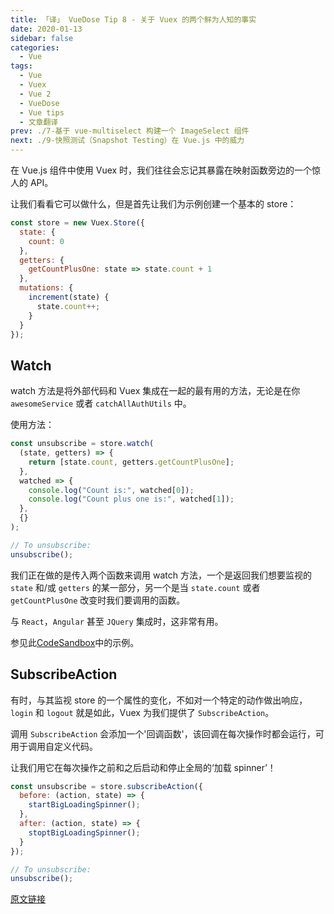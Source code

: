 ```yaml
---
title: 「译」 VueDose Tip 8 - 关于 Vuex 的两个鲜为人知的事实
date: 2020-01-13
sidebar: false
categories:
  - Vue
tags:
  - Vue
  - Vuex
  - Vue 2
  - VueDose
  - Vue tips
  - 文章翻译
prev: ./7-基于 vue-multiselect 构建一个 ImageSelect 组件
next: ./9-快照测试（Snapshot Testing）在 Vue.js 中的威力
---
```


在 Vue.js 组件中使用 Vuex 时，我们往往会忘记其暴露在映射函数旁边的一个惊人的 API。

让我们看看它可以做什么，但是首先让我们为示例创建一个基本的 store：

```js
const store = new Vuex.Store({
  state: {
    count: 0
  },
  getters: {
    getCountPlusOne: state => state.count + 1
  },
  mutations: {
    increment(state) {
      state.count++;
    }
  }
});
```

## Watch

watch 方法是将外部代码和 Vuex 集成在一起的最有用的方法，无论是在你 `awesomeService` 或者 `catchAllAuthUtils` 中。

使用方法：

```js
const unsubscribe = store.watch(
  (state, getters) => {
    return [state.count, getters.getCountPlusOne];
  },
  watched => {
    console.log("Count is:", watched[0]);
    console.log("Count plus one is:", watched[1]);
  },
  {}
);

// To unsubscribe:
unsubscribe();
```

我们正在做的是传入两个函数来调用 watch 方法，一个是返回我们想要监视的 `state` 和/或 `getters` 的某一部分，另一个是当 `state.count` 或者 `getCountPlusOne` 改变时我们要调用的函数。

与 `React`，`Angular` 甚至 `JQuery` 集成时，这非常有用。

参见此[CodeSandbox](https://codesandbox.io/s/vm6r05qjq0)中的示例。

## SubscribeAction

有时，与其监视 store 的一个属性的变化，不如对一个特定的动作做出响应，`login` 和 `logout` 就是如此，Vuex 为我们提供了 `SubscribeAction`。

调用 `SubscribeAction` 会添加一个'回调函数'，该回调在每次操作时都会运行，可用于调用自定义代码。

让我们用它在每次操作之前和之后启动和停止全局的‘加载 spinner’！

```js
const unsubscribe = store.subscribeAction({
  before: (action, state) => {
    startBigLoadingSpinner();
  },
  after: (action, state) => {
    stoptBigLoadingSpinner();
  }
});

// To unsubscribe:
unsubscribe();
```

[原文链接](https://vuedose.tips/tips/two-less-known-facts-about-vuex)
